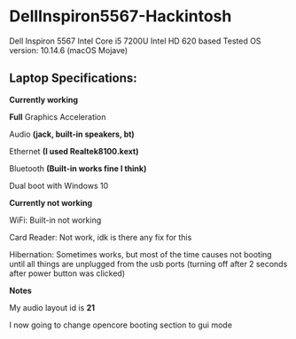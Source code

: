# DellInspiron5567-Hackintosh
Dell Inspiron 5567 Intel Core i5 7200U Intel HD 620 based
Tested OS version: 10.14.6 (macOS Mojave)

## Laptop Specifications:
**Currently working**

**Full** Graphics Acceleration

Audio **(jack, built-in speakers, bt)**

Ethernet **(I used Realtek8100.kext)** 

Bluetooth **(Built-in works fine I think)**

Dual boot with Windows 10

**Currently not working**

WiFi: Built-in not working

Card Reader: Not work, idk is there any fix for this

Hibernation: Sometimes works, but most of the time causes not booting until all things are unplugged from the usb ports (turning off after 2 seconds after power button was clicked)

**Notes**

My audio layout id is **21**

I now going to change opencore booting section to gui mode
